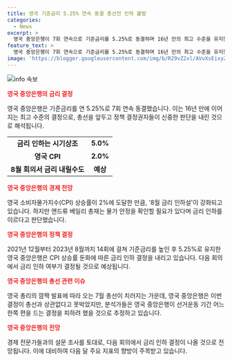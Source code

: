 ```yaml
---
title: 영국 기준금리 5.25% 연속 동결 총선전 인하 불발
categories:
  - News
excerpt: >
  영국 중앙은행이 7회 연속으로 기준금리를 5.25%로 동결하며 16년 만의 최고 수준을 유지했다. 하지만 영국 물가상승률이 2%에 도달했고, 8월 회의에서는 금리 인하 가능성이 높아졌다. 영란은행 총재는 물가가 2%로 돌아왔지만 물가 상승률이 낮은 수준을 유지될 것이라는 확신이 필요하다고 밝혔다. 8월 회의에서는 금리 인하 결정이 예상되며, 이는 영국 경제에 긍정적인 영향을 미칠 것으로 전망된다.
feature_text: >
  영국 중앙은행이 7회 연속으로 기준금리를 5.25%로 동결하며 16년 만의 최고 수준을 유지했다. 하지만 영국 물가상승률이 2%에 도달했고, 8월 회의에서는 금리 인하 가능성이 높아졌다. 영란은행 총재는 물가가 2%로 돌아왔지만 물가 상승률이 낮은 수준을 유지될 것이라는 확신이 필요하다고 밝혔다. 8월 회의에서는 금리 인하 결정이 예상되며, 이는 영국 경제에 긍정적인 영향을 미칠 것으로 전망된다.
image: 'https://blogger.googleusercontent.com/img/b/R29vZ2xl/AVvXsEixyZcFfHzMRdzZMjFBmAUKJYCLCGyLL1o632UiGVXcaFdKo_bkvkuCioo0uUKlGfBVcT3P84aROyZIXSBEx3Aw5nCQ3pTgDom1WDC4m8eifvWiAmWEEVb4x6G_l8C0QH225ldMjyaFvpxGEBGNO37VmDTDMHGhJPq73UglMfDca1-0aw/s1600/blogspot.png'
---
```


<p><img src="https://blogger.googleusercontent.com/img/b/R29vZ2xl/AVvXsEixyZcFfHzMRdzZMjFBmAUKJYCLCGyLL1o632UiGVXcaFdKo_bkvkuCioo0uUKlGfBVcT3P84aROyZIXSBEx3Aw5nCQ3pTgDom1WDC4m8eifvWiAmWEEVb4x6G_l8C0QH225ldMjyaFvpxGEBGNO37VmDTDMHGhJPq73UglMfDca1-0aw/s1600/blogspot.png" alt="info 속보" /></p>

<p><b><span style="color: #ee2323;">영국 중앙은행의 금리 결정</span></b></p>

<p data-ke-size="size16">영국 중앙은행은 기준금리를 연 5.25%로 7회 연속 동결했습니다. 이는 16년 만에 이어지는 최고 수준의 결정으로, 총선을 앞두고 정책 결정권자들이 신중한 판단을 내린 것으로 해석됩니다.</p>

<table>
  <tr>
    <td style="text-align: center; height: 17px;"><b>금리 인하는 시기상조</b></td>
    <td style="text-align: center; height: 17px;"><b>5.0%</b></td>
  </tr>
  <tr>
    <td style="text-align: center; height: 17px;"><b>영국 CPI</b></td>
    <td style="text-align: center; height: 17px;"><b>2.0%</b></td>
  </tr>
  <tr>
    <td style="text-align: center; height: 17px;"><b>8월 회의서 금리 내릴수도</b></td>
    <td style="text-align: center; height: 17px;"><b>예상</b></td>
  </tr>
</table>

<p><b><span style="color: #ee2323;">영국 중앙은행의 경제 전망</span></b></p>

<p data-ke-size="size16">영국 소비자물가지수(CPI) 상승률이 2%에 도달한 만큼, '8월 금리 인하설'이 강화되고 있습니다. 하지만 앤드류 베일리 총재는 물가 안정을 확인할 필요가 있다며 금리 인하를 이르다고 판단했습니다.</p>

<p><b><span style="color: #ee2323;">영국 중앙은행의 정책 결정</span></b></p>

<p data-ke-size="size16">2021년 12월부터 2023년 8월까지 14회에 걸쳐 기준금리를 높인 후 5.25%로 유지한 영국 중앙은행은 CPI 상승률 둔화에 따른 금리 인하 결정을 내리고 있습니다. 다음 회의에서 금리 인하 여부가 결정될 것으로 예상됩니다.</p>

<p><b><span style="color: #ee2323;">영국 중앙은행의 총선 관련 이슈</span></b></p>

<p data-ke-size="size16">영국 총리의 깜짝 발표에 따라 오는 7월 총선이 치러지는 가운데, 영국 중앙은행은 이번 결정이 총선과 상관없다고 못박았지만, 분석가들은 영국 중앙은행이 선거운동 기간 어느 한쪽 편을 드는 결정을 피하려 했을 것으로 추정하고 있습니다.</p>

<p><b><span style="color: #ee2323;">영국 중앙은행의 전망</span></b></p>

<p data-ke-size="size16">경제 전문가들과의 설문 조사를 토대로, 다음 회의에서 금리 인하 결정이 나올 것으로 전망됩니다. 이에 대비하여 다음 달 주요 지표의 향방이 주목받고 있습니다.</p>

